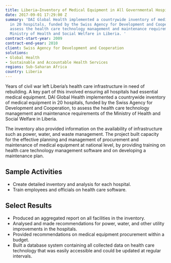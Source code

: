 ```yaml
---
title: Liberia—Inventory of Medical Equipment in All Governmental Hospitals
date: 2017-09-01 17:29:00 Z
summary: 'DAI Global Health implemented a countrywide inventory of medical equipment
  in 20 hospitals, funded by the Swiss Agency for Development and Cooperation, to
  assess the health care technology management and maintenance requirements of the
  Ministry of Health and Social Welfare in Liberia. '
contract-start-year: 2009
contract-end-year: 2010
client: Swiss Agency for Development and Cooperation
solutions:
- Global Health
- Sustainable and Accountable Health Services
regions: Sub-Saharan Africa
country: Liberia
---
```


Years of civil war left Liberia’s health care infrastructure in need of rebuilding. A key part of this involved ensuring all hospitals had essential medical equipment. DAI Global Health implemented a countrywide inventory of medical equipment in 20 hospitals, funded by the Swiss Agency for Development and Cooperation, to assess the health care technology management and maintenance requirements of the Ministry of Health and Social Welfare in Liberia.

The inventory also provided information on the availability of infrastructure such as power, water, and waste management. The project built capacity for the effective planning and management of procurement and maintenance of medical equipment at national level, by providing training on health care technology management software and on developing a maintenance plan.

## Sample Activities

* Create detailed inventory and analysis for each hospital.
* Train employees and officials on health care software.

## Select Results

* Produced an aggregated report on all facilities in the inventory.
* Analysed and made recommendations for power, water, and other utility improvements in the hospitals.
* Provided recommendations on medical equipment procurement within a budget.
* Built a database system containing all collected data on health care technology that was easily accessible and could be updated at regular intervals.
